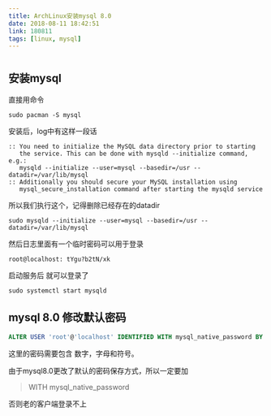 ```yaml
---
title: ArchLinux安装mysql 8.0
date: 2018-08-11 18:42:51
link: 180811
tags: [linux, mysql]
---
```

#

## 安装mysql

直接用命令

```shell
sudo pacman -S mysql
```

安装后，log中有这样一段话

```shell
:: You need to initialize the MySQL data directory prior to starting
   the service. This can be done with mysqld --initialize command, e.g.:
   mysqld --initialize --user=mysql --basedir=/usr --datadir=/var/lib/mysql
:: Additionally you should secure your MySQL installation using
   mysql_secure_installation command after starting the mysqld service
```

所以我们执行这个，记得删除已经存在的datadir

```shell
sudo mysqld --initialize --user=mysql --basedir=/usr --datadir=/var/lib/mysql
```

然后日志里面有一个临时密码可以用于登录

```shell
root@localhost: tYgu?b2tN/xk
```

启动服务后 就可以登录了

```shell
sudo systemctl start mysqld
```

## mysql 8.0 修改默认密码

```sql
ALTER USER 'root'@'localhost' IDENTIFIED WITH mysql_native_password BY '你的密码';
```

这里的密码需要包含 数字，字母和符号。

由于mysql8.0更改了默认的密码保存方式，所以一定要加

> WITH mysql_native_password

否则老的客户端登录不上